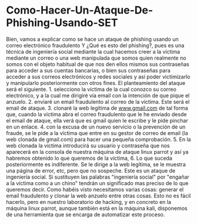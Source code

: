 # Como-Hacer-Un-Ataque-De-Phishing-Usando-SET
Bien, vamos a explicar como se hace un ataque de phishing usando un correo electrónico fraudulento
Y ¿Qué es esto del phishing?, pues es una técnica de ingeniería social mediante la cual hacemos creer a la víctima mediante un correo o una web manipulada que somos quien realmente no somos con el objeto habitual de que nos den ellos mismos sus contraseñas para acceder a sus cuentas bancarias, o bien sus contraseñas para acceder a sus correos electrónicos y redes sociales y así poder victimizarlo y manipularlo posteriormente con otros fines.
El planteamiento del ataque será el siguiente.
    1. selecciono la víctima de la cual conozco su correo electrónico, y a la cual me dirigiré vía email con la intención de que pique el anzuelo.
    2. enviaré un email fraudulento al correo de la víctima. Este será el email de ataque.
    3. clonaré la web legítima de www.gmail.com de tal forma que, cuando la víctima abra el correo fraudulento que le he enviado desde el email de ataque, ella verá que es gmail quien le escribe y le pide pinchar en un enlace.
    4. con la excusa de un nuevo servicio o la prevención de un fraude, se le pide a la víctima que entre en su gestor de correo de email (la web clonada de gmail.com) para hacer una pequeña comprobación.
    5. En la web clonada la víctima introducirá su usuario y contraseña que nos aparecerá en la consola de nuestra máquina de ataque linux parrot y así ya habremos obtenido lo que queremos de la víctima,
    6. Lo que suceda posteriormente es indiferente. Se le dirige a la web legítima, se le muestra una página de error, etc, pero que no sospeche.
Este es un ataque de ingeniería social. Si sustituyen las palabras "ingeniería social" por "engañar a la víctima como a un chino" tendrán un significado mas preciso de lo que queremos decir.
Como habéis visto necesitamos varias cosas: generar el email fraudulento y clonar la web anzuelo entre otras cosas. Esto no es fácil hacerlo, pero en nuestro laboratorio de hacking, y en concreto en la máquina linux parrot, aunque también está en la máquina kali, disponemos de una herramienta que se encarga de automatizar este proceso.
